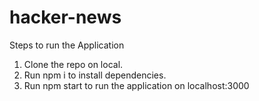 # hacker-news
Steps to run the Application

1. Clone the repo on local.
2. Run npm i to install dependencies.
3. Run npm start to run the application on localhost:3000